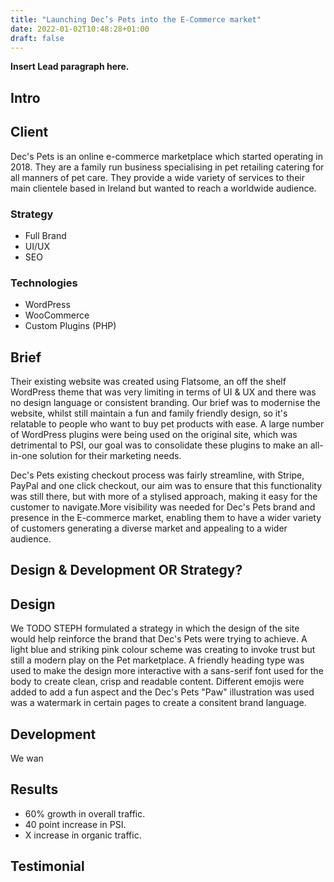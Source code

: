 ```yaml
---
title: "Launching Dec’s Pets into the E-Commerce market"
date: 2022-01-02T10:48:28+01:00
draft: false
---
```


**Insert Lead paragraph here.**

## Intro

## Client
Dec's Pets is an online e-commerce marketplace which started operating in 2018. They are a family run business
specialising in pet retailing catering for all manners of pet care. They provide a wide variety of services to their
main clientele based in Ireland but wanted to reach a worldwide audience.

### Strategy

- Full Brand
- UI/UX
- SEO

### Technologies

- WordPress
- WooCommerce
- Custom Plugins (PHP)

## Brief
Their existing website was created using Flatsome, an off the shelf WordPress theme that was very limiting in terms of
UI & UX and there was no design language or consistent branding. Our brief was to modernise the website, whilst still
maintain a fun and family friendly design, so it's relatable to people who want to buy pet products with ease. A large
number of WordPress plugins were being used on the original site, which was detrimental to PSI, our goal was to
consolidate these plugins to make an all-in-one solution for their marketing needs.

Dec's Pets existing checkout process was fairly streamline, with Stripe, PayPal and one click checkout, our aim was to ensure
that this functionality was still there, but with more of a stylised approach, making it easy for the customer to
navigate.More visibility was needed for Dec's Pets brand and presence in the E-commerce market, enabling them to have a
wider  variety of customers generating a diverse market and appealing to a wider audience.

## Design & Development OR Strategy?

## Design
We TODO STEPH formulated a strategy in which the design of the site would help reinforce the brand that Dec's Pets were
trying to achieve. A light blue and striking pink colour scheme was creating to invoke trust but still a modern play on
the Pet marketplace. A friendly heading type was used to make the design more interactive with a sans-serif font used
for the body to create clean, crisp and readable content. Different emojis were added to add a fun aspect and the Dec's
Pets "Paw" illustration was used was a watermark in certain pages to create a consitent brand language.

## Development
We wan

## Results

- 60% growth in overall traffic.
- 40 point increase in PSI.
- X increase in organic traffic.

## Testimonial




